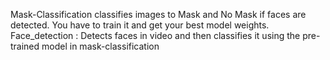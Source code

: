 Mask-Classification classifies images to Mask and No Mask if faces are detected. You have to train it and get your best model weights.
Face_detection : Detects faces in video and then classifies it using the pre-trained model in mask-classification
